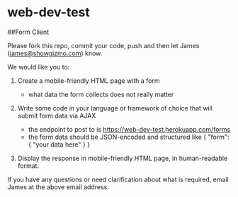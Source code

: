 # web-dev-test

##Form Client
 
Please fork this repo, commit your code, push and then let James (james@showgizmo.com) know.
 
We would like you to:
 
1. Create a mobile-friendly HTML page with a form
    - what data the form collects does not really matter
 
2. Write some code in your language or framework of choice that will submit form data via AJAX
    - the endpoint to post to is https://web-dev-test.herokuapp.com/forms
    - the form data should be JSON-encoded and structured like { "form": { "your data here" } }
    
3. Display the response in mobile-friendly HTML page, in human-readable format.

If you have any questions or need clarification about what is required, email James at the above email address.
